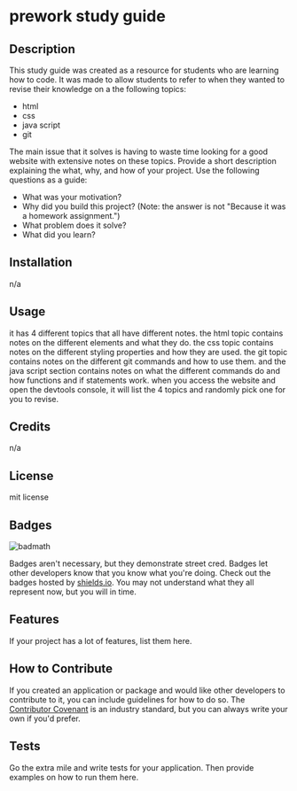 # prework study guide

## Description
This study guide was created as a resource for students who are learning how to code. It was made to allow students to refer to when they wanted to revise their knowledge on a the following topics: 
- html
- css
- java script
- git

The main issue that it solves is having to waste time looking for a good website with extensive notes on these topics. 
Provide a short description explaining the what, why, and how of your project. Use the following questions as a guide:

- What was your motivation?
- Why did you build this project? (Note: the answer is not "Because it was a homework assignment.")
- What problem does it solve?
- What did you learn?


## Installation

n/a
## Usage

it has 4 different topics that all have different notes. the html topic contains notes on the different elements and what they do. the css topic contains notes on the different styling properties and how they are used. the git topic contains notes on the different git commands and how to use them. and the java script section contains notes on what the different commands do and how functions and if statements work. when you access the website and open the devtools console, it will list the 4 topics and randomly pick one for you to revise. 




## Credits

n/a

## License

mit license 

## Badges

![badmath](https://img.shields.io/github/languages/top/nielsenjared/badmath)

Badges aren't necessary, but they demonstrate street cred. Badges let other developers know that you know what you're doing. Check out the badges hosted by [shields.io](https://shields.io/). You may not understand what they all represent now, but you will in time.

## Features

If your project has a lot of features, list them here.

## How to Contribute

If you created an application or package and would like other developers to contribute to it, you can include guidelines for how to do so. The [Contributor Covenant](https://www.contributor-covenant.org/) is an industry standard, but you can always write your own if you'd prefer.

## Tests

Go the extra mile and write tests for your application. Then provide examples on how to run them here.